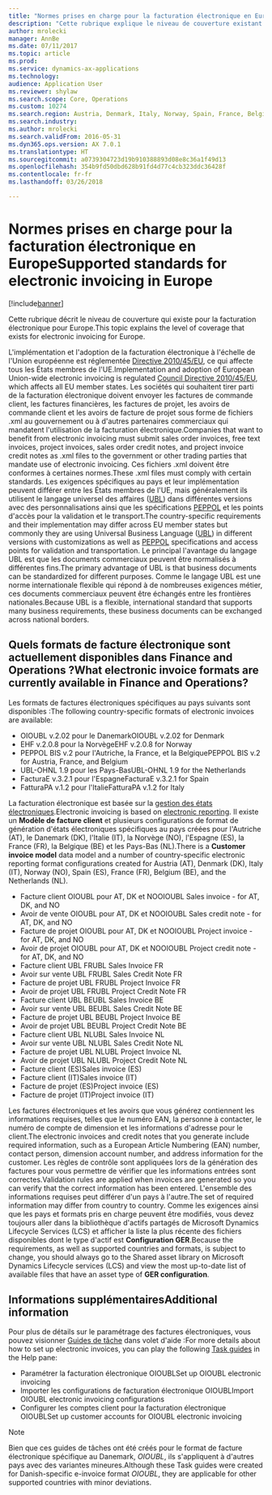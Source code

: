 ```yaml
---
title: "Normes prises en charge pour la facturation électronique en Europe"
description: "Cette rubrique explique le niveau de couverture existant pour la facturation électronique dans Microsoft Dynamics 365 for Finance and Operations en Europe."
author: mrolecki
manager: AnnBe
ms.date: 07/11/2017
ms.topic: article
ms.prod: 
ms.service: dynamics-ax-applications
ms.technology: 
audience: Application User
ms.reviewer: shylaw
ms.search.scope: Core, Operations
ms.custom: 10274
ms.search.region: Austria, Denmark, Italy, Norway, Spain, France, Belgium, Netherlands
ms.search.industry: 
ms.author: mrolecki
ms.search.validFrom: 2016-05-31
ms.dyn365.ops.version: AX 7.0.1
ms.translationtype: HT
ms.sourcegitcommit: a0739304723d19b910388893d08e8c36a1f49d13
ms.openlocfilehash: 354b9fd50dbd628b91fd4d77c4cb323ddc36428f
ms.contentlocale: fr-fr
ms.lasthandoff: 03/26/2018

---
```


# <a name="supported-standards-for-electronic-invoicing-in-europe"></a><span data-ttu-id="05e9c-103">Normes prises en charge pour la facturation électronique en Europe</span><span class="sxs-lookup"><span data-stu-id="05e9c-103">Supported standards for electronic invoicing in Europe</span></span>

[!include[banner](../includes/banner.md)]


<span data-ttu-id="05e9c-104">Cette rubrique décrit le niveau de couverture qui existe pour la facturation électronique pour Europe.</span><span class="sxs-lookup"><span data-stu-id="05e9c-104">This topic explains the level of coverage that exists for electronic invoicing for Europe.</span></span> 

<span data-ttu-id="05e9c-105">L'implémentation et l'adoption de la facturation électronique à l'échelle de l'Union européenne est réglementée [Directive 2010/45/EU](http://eur-lex.europa.eu/LexUriServ/LexUriServ.do?uri=OJ:L:2010:189:0001:0008:EN:PDF), ce qui affecte tous les États membres de l'UE.</span><span class="sxs-lookup"><span data-stu-id="05e9c-105">Implementation and adoption of European Union-wide electronic invoicing is regulated [Council Directive 2010/45/EU](http://eur-lex.europa.eu/LexUriServ/LexUriServ.do?uri=OJ:L:2010:189:0001:0008:EN:PDF), which affects all EU member states.</span></span> <span data-ttu-id="05e9c-106">Les sociétés qui souhaitent tirer parti de la facturation électronique doivent envoyer les factures de commande client, les factures financières, les factures de projet, les avoirs de commande client et les avoirs de facture de projet sous forme de fichiers .xml au gouvernement ou à d'autres partenaires commerciaux qui mandatent l'utilisation de la facturation électronique.</span><span class="sxs-lookup"><span data-stu-id="05e9c-106">Companies that want to benefit from electronic invoicing must submit sales order invoices, free text invoices, project invoices, sales order credit notes, and project invoice credit notes as .xml files to the government or other trading parties that mandate use of electronic invoicing.</span></span> <span data-ttu-id="05e9c-107">Ces fichiers .xml doivent être conformes à certaines normes.</span><span class="sxs-lookup"><span data-stu-id="05e9c-107">These .xml files must comply with certain standards.</span></span> <span data-ttu-id="05e9c-108">Les exigences spécifiques au pays et leur implémentation peuvent différer entre les États membres de l'UE, mais généralement ils utilisent le langage universel des affaires ([UBL](https://www.oasis-open.org/committees/tc_home.php?wg_abbrev=ubl)) dans différentes versions avec des personnalisations ainsi que les spécifications [PEPPOL](http://www.peppol.eu) et les points d'accès pour la validation et le transport.</span><span class="sxs-lookup"><span data-stu-id="05e9c-108">The country-specific requirements and their implementation may differ across EU member states but commonly they are using Universal Business Language ([UBL](https://www.oasis-open.org/committees/tc_home.php?wg_abbrev=ubl)) in different versions with customizations as well as [PEPPOL](http://www.peppol.eu) specifications and access points for validation and transportation.</span></span> <span data-ttu-id="05e9c-109">Le principal l'avantage du langage UBL est que les documents commerciaux peuvent être normalisés à différentes fins.</span><span class="sxs-lookup"><span data-stu-id="05e9c-109">The primary advantage of UBL is that business documents can be standardized for different purposes.</span></span> <span data-ttu-id="05e9c-110">Comme le langage UBL est une norme internationale flexible qui répond à de nombreuses exigences métier, ces documents commerciaux peuvent être échangés entre les frontières nationales.</span><span class="sxs-lookup"><span data-stu-id="05e9c-110">Because UBL is a flexible, international standard that supports many business requirements, these business documents can be exchanged across national borders.</span></span>

## <a name="what-electronic-invoice-formats-are-currently-available-in-finance-and-operations"></a><span data-ttu-id="05e9c-111">Quels formats de facture électronique sont actuellement disponibles dans Finance and Operations ?</span><span class="sxs-lookup"><span data-stu-id="05e9c-111">What electronic invoice formats are currently available in Finance and Operations?</span></span>

<span data-ttu-id="05e9c-112">Les formats de factures électroniques spécifiques au pays suivants sont disponibles :</span><span class="sxs-lookup"><span data-stu-id="05e9c-112">The following country-specific formats of electronic invoices are available:</span></span>

-   <span data-ttu-id="05e9c-113">OIOUBL v.2.02 pour le Danemark</span><span class="sxs-lookup"><span data-stu-id="05e9c-113">OIOUBL v.2.02 for Denmark</span></span>
-   <span data-ttu-id="05e9c-114">EHF v.2.0.8 pour la Norvège</span><span class="sxs-lookup"><span data-stu-id="05e9c-114">EHF v.2.0.8 for Norway</span></span>
-   <span data-ttu-id="05e9c-115">PEPPOL BIS v.2 pour l'Autriche, la France, et la Belgique</span><span class="sxs-lookup"><span data-stu-id="05e9c-115">PEPPOL BIS v.2 for Austria, France, and Belgium</span></span>
-   <span data-ttu-id="05e9c-116">UBL-OHNL 1.9 pour les Pays-Bas</span><span class="sxs-lookup"><span data-stu-id="05e9c-116">UBL-OHNL 1.9 for the Netherlands</span></span>
-   <span data-ttu-id="05e9c-117">FacturaE v.3.2.1 pour l'Espagne</span><span class="sxs-lookup"><span data-stu-id="05e9c-117">FacturaE v.3.2.1 for Spain</span></span>
-   <span data-ttu-id="05e9c-118">FatturaPA v.1.2 pour l'Italie</span><span class="sxs-lookup"><span data-stu-id="05e9c-118">FatturaPA v.1.2 for Italy</span></span>

<span data-ttu-id="05e9c-119">La facturation électronique est basée sur la [gestion des états électroniques](../../dev-itpro/analytics/general-electronic-reporting.md).</span><span class="sxs-lookup"><span data-stu-id="05e9c-119">Electronic invoicing is based on [electronic reporting](../../dev-itpro/analytics/general-electronic-reporting.md).</span></span> <span data-ttu-id="05e9c-120">Il existe un **Modèle de facture client** et plusieurs configurations de format de génération d'états électroniques spécifiques au pays créées pour l'Autriche (AT), le Danemark (DK), l'Italie (IT), la Norvège (NO), l'Espagne (ES), la France (FR), la Belgique (BE) et les Pays-Bas (NL).</span><span class="sxs-lookup"><span data-stu-id="05e9c-120">There is a **Customer invoice model** data model and a number of country-specific electronic reporting format configurations created for Austria (AT), Denmark (DK), Italy (IT), Norway (NO), Spain (ES), France (FR), Belgium (BE), and the Netherlands (NL).</span></span>

-   <span data-ttu-id="05e9c-121">Facture client OIOUBL pour AT, DK et NO</span><span class="sxs-lookup"><span data-stu-id="05e9c-121">OIOUBL Sales invoice - for AT, DK, and NO</span></span>
-   <span data-ttu-id="05e9c-122">Avoir de vente OIOUBL pour AT, DK et NO</span><span class="sxs-lookup"><span data-stu-id="05e9c-122">OIOUBL Sales credit note - for AT, DK, and NO</span></span>
-   <span data-ttu-id="05e9c-123">Facture de projet OIOUBL pour AT, DK et NO</span><span class="sxs-lookup"><span data-stu-id="05e9c-123">OIOUBL Project invoice - for AT, DK, and NO</span></span>
-   <span data-ttu-id="05e9c-124">Avoir de projet OIOUBL pour AT, DK et NO</span><span class="sxs-lookup"><span data-stu-id="05e9c-124">OIOUBL Project credit note - for AT, DK, and NO</span></span>
-   <span data-ttu-id="05e9c-125">Facture client UBL FR</span><span class="sxs-lookup"><span data-stu-id="05e9c-125">UBL Sales Invoice FR</span></span>
-   <span data-ttu-id="05e9c-126">Avoir sur vente UBL FR</span><span class="sxs-lookup"><span data-stu-id="05e9c-126">UBL Sales Credit Note FR</span></span>
-   <span data-ttu-id="05e9c-127">Facture de projet UBL FR</span><span class="sxs-lookup"><span data-stu-id="05e9c-127">UBL Project Invoice FR</span></span>
-   <span data-ttu-id="05e9c-128">Avoir de projet UBL FR</span><span class="sxs-lookup"><span data-stu-id="05e9c-128">UBL Project Credit Note FR</span></span>
-   <span data-ttu-id="05e9c-129">Facture client UBL BE</span><span class="sxs-lookup"><span data-stu-id="05e9c-129">UBL Sales Invoice BE</span></span>
-   <span data-ttu-id="05e9c-130">Avoir sur vente UBL BE</span><span class="sxs-lookup"><span data-stu-id="05e9c-130">UBL Sales Credit Note BE</span></span>
-   <span data-ttu-id="05e9c-131">Facture de projet UBL BE</span><span class="sxs-lookup"><span data-stu-id="05e9c-131">UBL Project Invoice BE</span></span>
-   <span data-ttu-id="05e9c-132">Avoir de projet UBL BE</span><span class="sxs-lookup"><span data-stu-id="05e9c-132">UBL Project Credit Note BE</span></span>
-   <span data-ttu-id="05e9c-133">Facture client UBL NL</span><span class="sxs-lookup"><span data-stu-id="05e9c-133">UBL Sales Invoice NL</span></span>
-   <span data-ttu-id="05e9c-134">Avoir sur vente UBL NL</span><span class="sxs-lookup"><span data-stu-id="05e9c-134">UBL Sales Credit Note NL</span></span>
-   <span data-ttu-id="05e9c-135">Facture de projet UBL NL</span><span class="sxs-lookup"><span data-stu-id="05e9c-135">UBL Project Invoice NL</span></span>
-   <span data-ttu-id="05e9c-136">Avoir de projet UBL NL</span><span class="sxs-lookup"><span data-stu-id="05e9c-136">UBL Project Credit Note NL</span></span> 
-   <span data-ttu-id="05e9c-137">Facture client (ES)</span><span class="sxs-lookup"><span data-stu-id="05e9c-137">Sales invoice (ES)</span></span>
-   <span data-ttu-id="05e9c-138">Facture client (IT)</span><span class="sxs-lookup"><span data-stu-id="05e9c-138">Sales invoice (IT)</span></span>
-   <span data-ttu-id="05e9c-139">Facture de projet (ES)</span><span class="sxs-lookup"><span data-stu-id="05e9c-139">Project invoice (ES)</span></span>
-   <span data-ttu-id="05e9c-140">Facture de projet (IT)</span><span class="sxs-lookup"><span data-stu-id="05e9c-140">Project invoice (IT)</span></span>

<span data-ttu-id="05e9c-141">Les factures électroniques et les avoirs que vous générez contiennent les informations requises, telles que le numéro EAN, la personne à contacter, le numéro de compte de dimension et les informations d'adresse pour le client.</span><span class="sxs-lookup"><span data-stu-id="05e9c-141">The electronic invoices and credit notes that you generate include required information, such as a European Article Numbering (EAN) number, contact person, dimension account number, and address information for the customer.</span></span> <span data-ttu-id="05e9c-142">Les règles de contrôle sont appliquées lors de la génération des factures pour vous permettre de vérifier que les informations entrées sont correctes.</span><span class="sxs-lookup"><span data-stu-id="05e9c-142">Validation rules are applied when invoices are generated so you can verify that the correct information has been entered.</span></span> <span data-ttu-id="05e9c-143">L'ensemble des informations requises peut différer d'un pays à l'autre.</span><span class="sxs-lookup"><span data-stu-id="05e9c-143">The set of required information may differ from country to country.</span></span> <span data-ttu-id="05e9c-144">Comme les exigences ainsi que les pays et formats pris en charge peuvent être modifiés, vous devez toujours aller dans la bibliothèque d'actifs partagés de Microsoft Dynamics Lifecycle Services (LCS) et afficher la liste la plus récente des fichiers disponibles dont le type d'actif est **Configuration GER**.</span><span class="sxs-lookup"><span data-stu-id="05e9c-144">Because the requirements, as well as supported countries and formats, is subject to change, you should always go to the Shared asset library on Microsoft Dynamics Lifecycle services (LCS) and view the most up-to-date list of available files that have an asset type of **GER configuration**.</span></span>

## <a name="additional-information"></a><span data-ttu-id="05e9c-145">Informations supplémentaires</span><span class="sxs-lookup"><span data-stu-id="05e9c-145">Additional information</span></span>
<span data-ttu-id="05e9c-146">Pour plus de détails sur le paramétrage des factures électroniques, vous pouvez visionner [Guides de tâche](../../fin-and-ops/get-started/help-overview.md#task-guides) dans volet d'aide :</span><span class="sxs-lookup"><span data-stu-id="05e9c-146">For more details about how to set up electronic invoices, you can play the following [Task guides](../../fin-and-ops/get-started/help-overview.md#task-guides) in the Help pane:</span></span>

 - <span data-ttu-id="05e9c-147">Paramétrer la facturation électronique OIOUBL</span><span class="sxs-lookup"><span data-stu-id="05e9c-147">Set up OIOUBL electronic invoicing</span></span>
 - <span data-ttu-id="05e9c-148">Importer les configurations de facturation électronique OIOUBL</span><span class="sxs-lookup"><span data-stu-id="05e9c-148">Import OIOUBL electronic invoicing configurations</span></span>
 - <span data-ttu-id="05e9c-149">Configurer les comptes client pour la facturation électronique OIOUBL</span><span class="sxs-lookup"><span data-stu-id="05e9c-149">Set up customer accounts for OIOUBL electronic invoicing</span></span>

> [!NOTE] 
> <span data-ttu-id="05e9c-150">Bien que ces guides de tâches ont été créés pour le format de facture électronique spécifique au Danemark, *OIOUBL*, ils s'appliquent à d'autres pays avec des variantes mineures.</span><span class="sxs-lookup"><span data-stu-id="05e9c-150">Although these Task guides were created for Danish-specific e-invoice format *OIOUBL*, they are applicable for other supported countries with minor deviations.</span></span>

